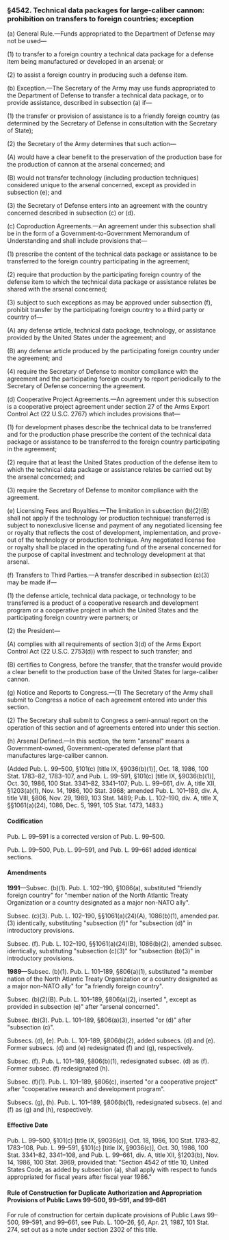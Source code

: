### §4542. Technical data packages for large-caliber cannon: prohibition on transfers to foreign countries; exception ###

(a) General Rule.—Funds appropriated to the Department of Defense may not be used—

(1) to transfer to a foreign country a technical data package for a defense item being manufactured or developed in an arsenal; or

(2) to assist a foreign country in producing such a defense item.

(b) Exception.—The Secretary of the Army may use funds appropriated to the Department of Defense to transfer a technical data package, or to provide assistance, described in subsection (a) if—

(1) the transfer or provision of assistance is to a friendly foreign country (as determined by the Secretary of Defense in consultation with the Secretary of State);

(2) the Secretary of the Army determines that such action—

(A) would have a clear benefit to the preservation of the production base for the production of cannon at the arsenal concerned; and

(B) would not transfer technology (including production techniques) considered unique to the arsenal concerned, except as provided in subsection (e); and

(3) the Secretary of Defense enters into an agreement with the country concerned described in subsection (c) or (d).

(c) Coproduction Agreements.—An agreement under this subsection shall be in the form of a Government-to-Government Memorandum of Understanding and shall include provisions that—

(1) prescribe the content of the technical data package or assistance to be transferred to the foreign country participating in the agreement;

(2) require that production by the participating foreign country of the defense item to which the technical data package or assistance relates be shared with the arsenal concerned;

(3) subject to such exceptions as may be approved under subsection (f), prohibit transfer by the participating foreign country to a third party or country of—

(A) any defense article, technical data package, technology, or assistance provided by the United States under the agreement; and

(B) any defense article produced by the participating foreign country under the agreement; and

(4) require the Secretary of Defense to monitor compliance with the agreement and the participating foreign country to report periodically to the Secretary of Defense concerning the agreement.

(d) Cooperative Project Agreements.—An agreement under this subsection is a cooperative project agreement under section 27 of the Arms Export Control Act (22 U.S.C. 2767) which includes provisions that—

(1) for development phases describe the technical data to be transferred and for the production phase prescribe the content of the technical data package or assistance to be transferred to the foreign country participating in the agreement;

(2) require that at least the United States production of the defense item to which the technical data package or assistance relates be carried out by the arsenal concerned; and

(3) require the Secretary of Defense to monitor compliance with the agreement.

(e) Licensing Fees and Royalties.—The limitation in subsection (b)(2)(B) shall not apply if the technology (or production technique) transferred is subject to nonexclusive license and payment of any negotiated licensing fee or royalty that reflects the cost of development, implementation, and prove-out of the technology or production technique. Any negotiated license fee or royalty shall be placed in the operating fund of the arsenal concerned for the purpose of capital investment and technology development at that arsenal.

(f) Transfers to Third Parties.—A transfer described in subsection (c)(3) may be made if—

(1) the defense article, technical data package, or technology to be transferred is a product of a cooperative research and development program or a cooperative project in which the United States and the participating foreign country were partners; or

(2) the President—

(A) complies with all requirements of section 3(d) of the Arms Export Control Act (22 U.S.C. 2753(d)) with respect to such transfer; and

(B) certifies to Congress, before the transfer, that the transfer would provide a clear benefit to the production base of the United States for large-caliber cannon.

(g) Notice and Reports to Congress.—(1) The Secretary of the Army shall submit to Congress a notice of each agreement entered into under this section.

(2) The Secretary shall submit to Congress a semi-annual report on the operation of this section and of agreements entered into under this section.

(h) Arsenal Defined.—In this section, the term "arsenal" means a Government-owned, Government-operated defense plant that manufactures large-caliber cannon.

(Added Pub. L. 99–500, §101(c) [title IX, §9036(b)(1)], Oct. 18, 1986, 100 Stat. 1783–82, 1783–107, and Pub. L. 99–591, §101(c) [title IX, §9036(b)(1)], Oct. 30, 1986, 100 Stat. 3341–82, 3341–107; Pub. L. 99–661, div. A, title XII, §1203(a)(1), Nov. 14, 1986, 100 Stat. 3968; amended Pub. L. 101–189, div. A, title VIII, §806, Nov. 29, 1989, 103 Stat. 1489; Pub. L. 102–190, div. A, title X, §§1061(a)(24), 1086, Dec. 5, 1991, 105 Stat. 1473, 1483.)

#### Codification ####

Pub. L. 99–591 is a corrected version of Pub. L. 99–500.

Pub. L. 99–500, Pub. L. 99–591, and Pub. L. 99–661 added identical sections.

#### Amendments ####

**1991**—Subsec. (b)(1). Pub. L. 102–190, §1086(a), substituted "friendly foreign country" for "member nation of the North Atlantic Treaty Organization or a country designated as a major non-NATO ally".

Subsec. (c)(3). Pub. L. 102–190, §§1061(a)(24)(A), 1086(b)(1), amended par. (3) identically, substituting "subsection (f)" for "subsection (d)" in introductory provisions.

Subsec. (f). Pub. L. 102–190, §§1061(a)(24)(B), 1086(b)(2), amended subsec. identically, substituting "subsection (c)(3)" for "subsection (b)(3)" in introductory provisions.

**1989**—Subsec. (b)(1). Pub. L. 101–189, §806(a)(1), substituted "a member nation of the North Atlantic Treaty Organization or a country designated as a major non-NATO ally" for "a friendly foreign country".

Subsec. (b)(2)(B). Pub. L. 101–189, §806(a)(2), inserted ", except as provided in subsection (e)" after "arsenal concerned".

Subsec. (b)(3). Pub. L. 101–189, §806(a)(3), inserted "or (d)" after "subsection (c)".

Subsecs. (d), (e). Pub. L. 101–189, §806(b)(2), added subsecs. (d) and (e). Former subsecs. (d) and (e) redesignated (f) and (g), respectively.

Subsec. (f). Pub. L. 101–189, §806(b)(1), redesignated subsec. (d) as (f). Former subsec. (f) redesignated (h).

Subsec. (f)(1). Pub. L. 101–189, §806(c), inserted "or a cooperative project" after "cooperative research and development program".

Subsecs. (g), (h). Pub. L. 101–189, §806(b)(1), redesignated subsecs. (e) and (f) as (g) and (h), respectively.

#### Effective Date ####

Pub. L. 99–500, §101(c) [title IX, §9036(c)], Oct. 18, 1986, 100 Stat. 1783–82, 1783–108, Pub. L. 99–591, §101(c) [title IX, §9036(c)], Oct. 30, 1986, 100 Stat. 3341–82, 3341–108, and Pub. L. 99–661, div. A, title XII, §1203(b), Nov. 14, 1986, 100 Stat. 3969, provided that: "Section 4542 of title 10, United States Code, as added by subsection (a), shall apply with respect to funds appropriated for fiscal years after fiscal year 1986."

#### Rule of Construction for Duplicate Authorization and Appropriation Provisions of Public Laws 99–500, 99–591, and 99–661 ####

For rule of construction for certain duplicate provisions of Public Laws 99–500, 99–591, and 99–661, see Pub. L. 100–26, §6, Apr. 21, 1987, 101 Stat. 274, set out as a note under section 2302 of this title.